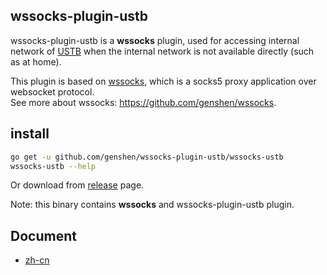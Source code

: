 ## wssocks-plugin-ustb
wssocks-plugin-ustb is a **wssocks** plugin, 
used for accessing internal network of [USTB](http://www.ustb.edu.cn) 
when the internal network is not available directly (such as at home).  

This plugin is based on [wssocks](https://github.com/genshen/wssocks), 
which is a socks5 proxy application over websocket protocol.  
See more about wssocks: https://github.com/genshen/wssocks.

## install
```bash
go get -u github.com/genshen/wssocks-plugin-ustb/wssocks-ustb
wssocks-ustb --help
```

Or download from [release](https://github.com/genshen/wssocks-plugin-ustb/release) page.

Note: this binary contains **wssocks** and wssocks-plugin-ustb plugin.

## Document
- [zh-cn](docs/zh-cn/README.md)
